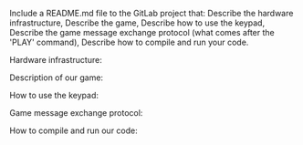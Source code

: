 Include a README.md file to the GitLab project that:
Describe the hardware infrastructure,
Describe the game,
Describe how to use the keypad,
Describe the game message exchange protocol (what comes after the 'PLAY' command),
Describe how to compile and run your code.


Hardware infrastructure:



Description of our game:


How to use the keypad:


Game message exchange protocol:


How to compile and run our code:


